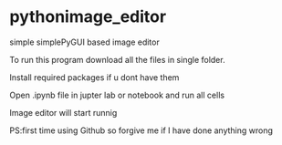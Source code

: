 # pythonimage_editor

simple simplePyGUI based image editor

To run this program download all the files in single folder.

Install required packages if u dont have them

Open .ipynb file in jupter lab or notebook and run all cells

Image editor will start runnig

PS:first time using Github so forgive me if I have done anything wrong
